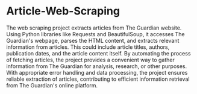 # Article-Web-Scraping

The web scraping project extracts articles from The Guardian website. 
Using Python libraries like Requests and BeautifulSoup, it accesses The Guardian's webpage, parses the HTML content, and extracts relevant information from articles. 
This could include article titles, authors, publication dates, and the article content itself. By automating the process of fetching articles, the project provides a convenient way to gather information from The Guardian for analysis, research, or other purposes. 
With appropriate error handling and data processing, the project ensures reliable extraction of articles, contributing to efficient information retrieval from The Guardian's online platform.
